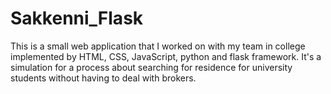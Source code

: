 # Sakkenni_Flask
This is a small web application that I worked on with 
my team in college implemented by HTML, CSS, JavaScript, python 
and flask framework. It's a simulation for a process about 
searching for residence for university students without 
having to deal with brokers. 
